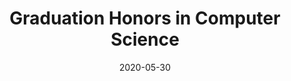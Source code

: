 ---
title: "Graduation Honors in Computer Science"
date: 2020-05-30
awarder: "Haverford College"
description: ""
type: "academic"
---